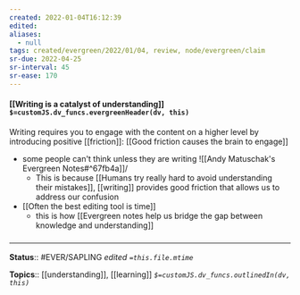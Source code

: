 ```yaml
---
created: 2022-01-04T16:12:39 
edited: 
aliases:
  - null
tags: created/evergreen/2022/01/04, review, node/evergreen/claim
sr-due: 2022-04-25
sr-interval: 45
sr-ease: 170
---
```


#### [[Writing is a catalyst of understanding]] `$=customJS.dv_funcs.evergreenHeader(dv, this)`

Writing requires you to engage with the content on a higher level by introducing positive [[friction]]:
[[Good friction causes the brain to engage]]

- some people can't think unless they are writing ![[Andy Matuschak's Evergreen Notes#^67fb4a]]/
	- This is because [[Humans try really hard to avoid understanding their mistakes]], [[writing]] provides good friction that allows us to address our confusion
- [[Often the best editing tool is time]] 
	- this is how [[Evergreen notes help us bridge the gap between knowledge and understanding]]

### <hr class="footnote"/>

**Status**:: #EVER/SAPLING 
*edited `=this.file.mtime`*

**Topics**:: [[understanding]], [[learning]]
*`$=customJS.dv_funcs.outlinedIn(dv, this)`*
